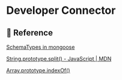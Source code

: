 # Developer Connector

## 📂 Reference

[SchemaTypes in mongoose](https://mongoosejs.com/docs/schematypes.html#schematypes)

[String.prototype.split() - JavaScript | MDN](https://developer.mozilla.org/en-US/docs/Web/JavaScript/Reference/Global_Objects/String/split)

[Array​.prototype​.indexOf()](https://developer.mozilla.org/en-US/docs/Web/JavaScript/Reference/Global_Objects/Array/indexOf)